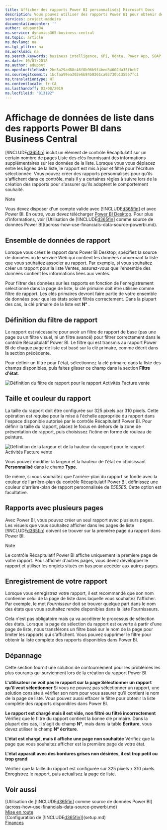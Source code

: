```yaml
---
title: Afficher des rapports Power BI personnalisés| Microsoft Docs
description: Vous pouvez utiliser des rapports Power BI pour obtenir des informations supplémentaires sur les données dans les listes.
services: project-madeira
documentationcenter: ''
author: edupont04
ms.service: dynamics365-business-central
ms.topic: article
ms.devlang: na
ms.tgt_pltfrm: na
ms.workload: na
ms.search.keywords: business intelligence, KPI, Odata, Power App, SOAP, analysis
ms.date: 10/01/2018
ms.author: edupont
ms.openlocfilehash: 2be3a29ad88c46f8b96b9f4bed34602da35fbcb7
ms.sourcegitcommit: 1bcfaa99ea302e6b84b8361ca02730b135557fc1
ms.translationtype: HT
ms.contentlocale: fr-CA
ms.lasthandoff: 03/08/2019
ms.locfileid: "813192"
---
```

# <a name="viewing-list-data-in-power-bi-reports-in-business-central"></a>Affichage de données de liste dans des rapports Power BI dans Business Central 
[!INCLUDE[d365fin](includes/d365fin_md.md)] inclut un élément de contrôle Récapitulatif sur un certain nombre de pages Liste des clés fournissant des informations supplémentaires sur les données de la liste. Lorsque vous vous déplacez entre les lignes de la liste, le rapport est mis à jour et filtré pour l'écriture sélectionnée. Vous pouvez créer des rapports personnalisés pour qu'ils s'affichent dans ce contrôle, mais il y a certaines règles à suivre lors de la création des rapports pour s'assurer qu'ils adoptent le comportement souhaité.  

> [!NOTE]  
>   Vous devez disposer d'un compte valide avec [!INCLUDE[d365fin](includes/d365fin_md.md)] et avec Power BI. En outre, vous devez télécharger [Power BI Desktop](https://powerbi.microsoft.com/en-us/desktop/). Pour plus d'informations, voir [Utilisation de [!INCLUDE[d365fin](includes/d365fin_md.md)] comme source de données Power BI](across-how-use-financials-data-source-powerbi.md).  

## <a name="report-data-set"></a>Ensemble de données de rapport
Lorsque vous créez le rapport dans Power BI Desktop, spécifiez la source de données ou le service Web qui contient les données concernant la liste que vous souhaitez associer au rapport. Par exemple, si vous souhaitez créer un rapport pour la liste Ventes, assurez-vous que l'ensemble des données contient les informations liées aux ventes.  

Pour filtrer des données sur les rapports en fonction de l'enregistrement sélectionné dans la page de liste, la clé primaire doit être utilisée comme filtre de rapport. Les clés primaires devront faire partie de votre ensemble de données pour que les états soient filtrés correctement. Dans la plupart des cas, la clé primaire de la liste est **N°** .  

## <a name="defining-the-report-filter"></a>Définition du filtre de rapport
Le rapport est nécessaire pour avoir un filtre de rapport de base (pas une page ou un filtre visuel, ni un filtre avancé) pour filtrer correctement dans le contrôle Récapitulatif Power BI. Le filtre qui est transmis au rapport Power BI de chaque page de liste est basé sur la clé primaire, comme décrit dans la section précédente.  

Pour définir un filtre pour l'état, sélectionnez la clé primaire dans la liste des champs disponibles, puis faites glisser ce champ dans la section **Filtre d'état**.  

![Définition du filtre de rapport pour le rapport Activités Facture vente](./media/across-how-use-powerbi-reports-factbox/financials-powerbi-report-filter.png)

## <a name="report-size-and-color"></a>Taille et couleur du rapport
La taille du rapport doit être configurée sur 325 pixels par 310 pixels. Cette opération est requise pour la mise à l'échelle appropriée du rapport dans l'espace disponible autorisé par le contrôle Récapitulatif Power BI. Pour définir la taille du rapport, placez le focus en dehors de la zone de présentation de rapport, puis choisissez l'icône en forme de rouleau de peinture.

![Définition de la largeur et de la hauteur du rapport pour le rapport Activités Facture vente](./media/across-how-use-powerbi-reports-factbox/financials-powerbi-report-sizing.png)

Vous pouvez modifier la largeur et la hauteur de l'état en choisissant **Personnalisé** dans le champ **Type**.

De même, si vous souhaitez que l'arrière-plan du rapport se fonde avec la couleur de l'arrière-plan du contrôle Récapitulatif Power BI, définissez une couleur d'arrière-plan de rapport personnalisée de *E5E5E5*. Cette option est facultative.  

## <a name="reports-with-multiple-pages"></a>Rapports avec plusieurs pages
Avec Power BI, vous pouvez créer un seul rapport avec plusieurs pages. Les visuels que vous souhaitez afficher dans les pages de liste [!INCLUDE[d365fin](includes/d365fin_md.md)] doivent se trouver sur la première page du rapport dans Power BI.  

> [!NOTE]  
>  Le contrôle Récapitulatif Power BI affiche uniquement la première page de votre rapport. Pour afficher d'autres pages, vous devez développer le rapport et utiliser les onglets situés en bas pour accéder aux autres pages.  

## <a name="saving-your-report"></a>Enregistrement de votre rapport

Lorsque vous enregistrez votre rapport, il est recommandé que son nom contienne celui de la page de liste dans laquelle vous souhaitez l'afficher. Par exemple, le mot *Fournisseur* doit se trouver quelque part dans le nom des états que vous souhaitez rendre disponibles dans la liste Fournisseurs.  

Cela n'est pas obligatoire mais ça va accélérer le processus de sélection des états. Lorsque la page de sélection du rapport est ouverte à partir d'une page de liste, nous transférons un filtre basé sur le nom de la page pour limiter les rapports qui s'affichent.  Vous pouvez supprimer le filtre pour obtenir la liste complète des rapports disponibles dans Power BI.  

## <a name="troubleshooting"></a>Dépannage
Cette section fournit une solution de contournement pour les problèmes les plus courants qui surviennent lors de la création du rapport Power BI.  

**L'utilisateur ne voit pas le rapport sur la page Sélectionner un rapport qu'il veut sélectionner** Si vous ne pouvez pas sélectionner un rapport, une solution consiste à vérifier son nom pour vous assurer qu'il contient le nom de la page de liste. Vous pouvez aussi effacer le filtre pour obtenir la liste complète des rapports disponibles dans Power BI.  

**Le rapport est chargé mais il est vide, non filtré ou filtré incorrectement** Vérifiez que le filtre du rapport contient la bonne clé primaire. Dans la plupart des cas, il s'agit du champ **N°**, mais dans la table **Écriture**, vous devez utiliser le champ **N° écriture**.

**L'état est chargé, mais il affiche une page non souhaitée** Vérifiez que la page que vous souhaitez afficher est la première page de votre état.  

**L'état apparaît avec des bordures grises non désirées, il est trop petit ou trop grand**

Vérifiez que la taille du rapport est configurée sur 325 pixels x 310 pixels. Enregistrez le rapport, puis actualisez la page de liste.  

## <a name="see-also"></a>Voir aussi
[Utilisation de [!INCLUDE[d365fin](includes/d365fin_md.md)] comme source de données Power BI](across-how-use-financials-data-source-powerbi.md)  
[Mise en route](product-get-started.md)    
[Configuration de [!INCLUDE[d365fin](includes/d365fin_md.md)]](setup.md)    
[Finances](finance.md)  
